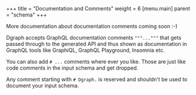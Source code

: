 +++
title = "Documentation and Comments"
weight = 6
[menu.main]
    parent = "schema"
+++

More documentation about documentation comments coming soon :-)

Dgraph accepts GraphQL documentation comments `"""..."""`  that gets passed through to the generated API and thus shown as documentation in GraphQL tools like GraphiQL, GraphQL Playground, Insomnia etc.

You can also add `# ...` comments where ever you like.  Those are just like code comments in the input schema and get dropped.  

Any comment starting with `# Dgraph.` is reserved and shouldn't be used to document your input schema.
